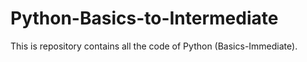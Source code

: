 # Python-Basics-to-Intermediate
This is repository contains all the code of Python (Basics-Immediate).
